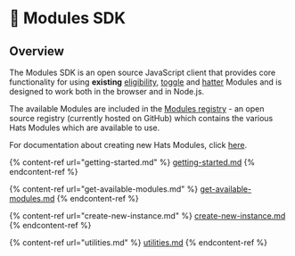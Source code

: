 # 🔌 Modules SDK

## Overview

The Modules SDK is an open source JavaScript client that provides core functionality for using **existing** [eligibility](../../hats-protocol-overview/eligibility-modules.md), [toggle](../../hats-protocol-overview/toggle-modules.md) and [hatter](../../hats-protocol-overview/hat-admins-and-hatter-contracts.md#hatter-contracts) Modules and is designed to work both in the browser and in Node.js.

The available Modules are included in the [Modules registry](https://github.com/Hats-Protocol/modules-registry) - an open source registry (currently hosted on GitHub) which contains the various Hats Modules which are available to use.

For documentation about creating new Hats Modules, click [here](../building-hats-modules/).

{% content-ref url="getting-started.md" %}
[getting-started.md](getting-started.md)
{% endcontent-ref %}

{% content-ref url="get-available-modules.md" %}
[get-available-modules.md](get-available-modules.md)
{% endcontent-ref %}

{% content-ref url="create-new-instance.md" %}
[create-new-instance.md](create-new-instance.md)
{% endcontent-ref %}

{% content-ref url="utilities.md" %}
[utilities.md](utilities.md)
{% endcontent-ref %}
